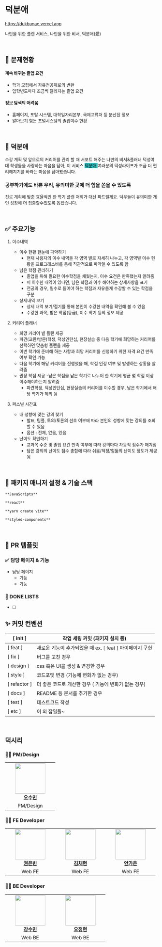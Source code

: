 # 덕분애

https://dukbunae.vercel.app

나만을 위한 플랜 서비스, 나만을 위한 비서, 덕분애(愛)

<br/>

## 🤔 문제현황

#### 계속 바뀌는 졸업 요건
- 학과 모집에서 자유전공제로의 변환
- 입학년도마다 조금씩 달라지는 졸업 요건

#### 정보 탐색의 어려움
- 홈페이지, 포탈 시스템, 대학일자리본부, 국제교류처 등 분산된 정보
- 알아보기 힘든 포털시스템의 졸업이수 현황
<br/>

## 🌟 덕분애
수강 계획 및 앞으로의 커리어를 관리 할 때 서포트 해주는 나만의 비서&플래너
덕성여대 학생들을 사랑하는 마음을 담아, 이 서비스 <span style="background-color:#22BCBC"> 덕분애 </span> 여러분의 덕성라이프가 
조금 더 편리해지기를 바라는 마음을 담아봤습니다.

### 공부하기에도 바쁜 우리, 유의미한 곳에 더 힘을 쏟을 수 있도록
진로 계획에 맞춘 효율적인 한 학기 플랜 저희가 대신 짜드릴게요.
덕우들이 유의미한 개인 성장에 더 집중할수있도록 돕겠습니다.

<br/>

## ✅ 주요기능

1. 이수내역
   - 이수 현황 한눈에 파악하기
     - 현재 사용자의 이수 내역을 각 영역 별로 자세히 나누고, 
       각 영역별 이수 현황을 프로그래스바를 통해 직관적으로 파악알 수 있도록 함
   - 남은 학점 관리하기
     - 졸업을 위해 필요한 이수학점을 채웠는지, 이수 요건은 만족했는지 알려줌 
     - 미 이수한 내역이 있다면, 남은 학점과 이수 해야하는 상세사항을 표기
     - 전공의 경우, 필수로 들어야 하는 학점과 자유롭게 수강할 수 있는 학점을 구분
   - 상세내역 보기
     - 상세 내역 보기/접기를 통해 본인이 수강한 내역을 확인해 볼 수 있음
     - 수강한 과목, 받은 학점(등급), 이수 학기 등의 정보 제공
2. 커리어 플래너
    - 희망 커리어 별 플랜 제공 
     - 파견(교환/방문)학생, 덕성인턴십, 현장실습 중 다음 학기에 희망하는 커리어를 선택하면 맞춤형 플랜을 제공
     - 이번 학기에 준비해 하는 사항과 희망 커리어를 신청하기 위한 자격 요건 만족 여부 확인 가능
     - 다음 학기에 해당 커리어를 진행했을 때, 학점 인정 여부 및 발생하는 상황을 알려줌
   - 권장 학점 제공
     -남은 학점을 남은 학기로 나누어 한 학기에 평균 몇 학점 이상 이수해야하는지 알려줌
     - 파견학생, 덕성인턴십, 현장실습의 커리어를 이수할 경우, 남은 학기에서 해당 학기가 제외 됨 

3. 퍼스널 시간표
    - 내 성향에 맞는 강의 찾기
      - 발표, 팀플, 토의/토론의 선호 여부에 따라 본인의 성향에 맞는 강의를 조회 할 수 있음
      - 옵션 : 전체, 없음, 있음
    - 난이도 확인하기
      - 교과목 수준 및 졸업 요건 만족 여부에 따라 강의마다 차등적 점수가 매겨짐
      - 담은 강의의 난이도 점수 총합에 따라 쉬움/적정/힘듦의 난이도 정도가 제공됨


<br/>

## 👻 패키지 매니저 설정 & 기술 스택

`**JavaScripts**`

`**react**`

`**yarn create vite**`

`**styled-components**`

<br/>

## 💞 PR 템플릿 

  ### ✅ 담당 페이지 & 기능

   - 담당 페이지
	  - 기능
	  - 기능

  ### 📝 DONE LISTS

   - [ ]


## ✨ 커밋 컨벤션
| [ init ]  | 작업 세팅 커밋 (패키지 설치 등) |
| --- | --- |
| [ feat ]  | 새로운 기능이 추가되었을 때 ex. [ feat ] 마이페이지 구현 |
| [ fix ]  | 버그를 고친 경우 |
| [ design ]  | css 혹은 UI를 생성 & 변경한 경우 |
| [ style ]  | 코드포맷 변경 (기능에 변화가 없는 경우) |
| [ refactor ]  | 더 좋은 코드로 개선한 경우 ( 기능에 변화가 없는 경우)  |
| [ docs ]  | README 등 문서를 추가한 경우 |
| [ test ]  | 테스트코드 작성 |
| [ etc ]  | 이 외 잡일들~ |

<br/>

## 덕시리

### 👨‍💻 PM/Design
<table>
    <tr align="center">
        <td style="min-width: 150px;">
            <a href="https://github.com/Ohsoom">
              <img src="https://github.com/Ohsoom.png" width="100">
              <br />
              <b>오수민</b>
            </a> 
        </td>
    </tr>
    <tr align="center">
        <td>
            PM/Design
        </td>
    </tr>
</table>

### 👨‍💻 FE Developer

<table>
    <tr align="center">
        <td style="min-width: 150px;">
            <a href="https://github.com/eunbeann">
              <img src="https://github.com/eunbeann.png" width="100">
              <br />
              <b>권은빈</b>
            </a> 
        </td>
        <td style="min-width: 150px;">
            <a href="https://github.com/imddoy">
              <img src='https://github.com/2023-CodewithDuksung/2023-CodeWithDS-12/assets/65286685/d5c8cbfb-7931-49bf-a34b-a952fdabf3e6' width="100">
              <br />
              <b>김채현</b>
            </a> 
        </td>
        <td style="min-width: 150px;">
            <a href="https://github.com/dksrkn">
              <img src="https://github.com/2023-CodewithDuksung/2023-CodeWithDS-12/assets/65286685/295ff216-f764-4239-b545-39bea24c515a" width="100">
              <br />
              <b>안가은</b>
            </a>
        </td>
    </tr>
    <tr align="center">
        <td>
            Web FE
        </td>
        <td>
            Web FE
        </td>
        <td>
            Web FE
        </td>
    </tr>
</table>

### 👨‍💻 BE Developer

<table>
    <tr align="center">
        <td style="min-width: 150px;">
            <a href="https://github.com/eeeebul">
              <img src="https://github.com/eeeebul.png" width="100">
              <br />
              <b>강수민</b>
            </a> 
        </td>
        <td style="min-width: 150px;">
            <a href="https://github.com/Ohjunghh">
              <img src='https://github.com/Ohjunghh.png' width="100">
              <br />
              <b>오정현</b>
            </a> 
        </td>
    </tr>
    <tr align="center">
        <td>
            Web BE
        </td>
        <td>
            Web BE
        </td>
    </tr>
</table>
<br/>

